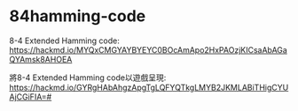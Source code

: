# 84hamming-code
8-4 Extended Hamming code:
https://hackmd.io/MYQxCMGYAYBYEYC0BOcAmApo2HxPAOzjKICsaAbAGaQYAmsk8AHOEA

將8-4 Extended Hamming code以遊戲呈現:
https://hackmd.io/GYRgHAbAhgzApgTgLQFYQTkgLMYB2JKMLABiTHigCYUAjCGiFIA=#
